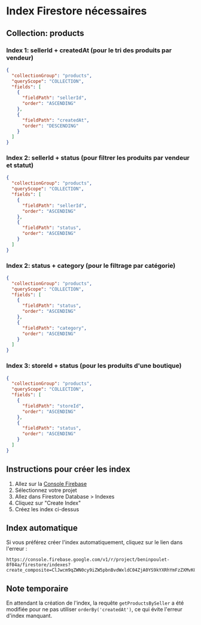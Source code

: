 # Index Firestore nécessaires

## Collection: products

### Index 1: sellerId + createdAt (pour le tri des produits par vendeur)
```json
{
  "collectionGroup": "products",
  "queryScope": "COLLECTION",
  "fields": [
    {
      "fieldPath": "sellerId",
      "order": "ASCENDING"
    },
    {
      "fieldPath": "createdAt",
      "order": "DESCENDING"
    }
  ]
}
```

### Index 2: sellerId + status (pour filtrer les produits par vendeur et statut)
```json
{
  "collectionGroup": "products",
  "queryScope": "COLLECTION",
  "fields": [
    {
      "fieldPath": "sellerId",
      "order": "ASCENDING"
    },
    {
      "fieldPath": "status",
      "order": "ASCENDING"
    }
  ]
}
```

### Index 2: status + category (pour le filtrage par catégorie)
```json
{
  "collectionGroup": "products",
  "queryScope": "COLLECTION",
  "fields": [
    {
      "fieldPath": "status",
      "order": "ASCENDING"
    },
    {
      "fieldPath": "category",
      "order": "ASCENDING"
    }
  ]
}
```

### Index 3: storeId + status (pour les produits d'une boutique)
```json
{
  "collectionGroup": "products",
  "queryScope": "COLLECTION",
  "fields": [
    {
      "fieldPath": "storeId",
      "order": "ASCENDING"
    },
    {
      "fieldPath": "status",
      "order": "ASCENDING"
    }
  ]
}
```

## Instructions pour créer les index

1. Allez sur la [Console Firebase](https://console.firebase.google.com/)
2. Sélectionnez votre projet
3. Allez dans Firestore Database > Indexes
4. Cliquez sur "Create Index"
5. Créez les index ci-dessus

## Index automatique

Si vous préférez créer l'index automatiquement, cliquez sur le lien dans l'erreur :
```
https://console.firebase.google.com/v1/r/project/beninpoulet-8f04a/firestore/indexes?create_composite=ClJwcm9qZWN0cy9iZW5pbnBvdWxldC04ZjA0YS9kYXRhYmFzZXMvKGRlZmF1bHQpL2NvbGxlY3Rpb25Hcm91cHMvcHJvZHVjdHMvaW5kZXhlcy9fEAEaDAoIc2VsbGVySWQQARoNCgljcmVhdGVkQXQQAhoMCghfX25hbWVfXxAC
```

## Note temporaire

En attendant la création de l'index, la requête `getProductsBySeller` a été modifiée pour ne pas utiliser `orderBy('createdAt')`, ce qui évite l'erreur d'index manquant.
